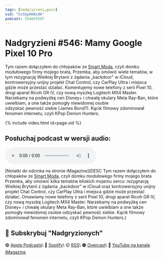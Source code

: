 ```yaml
---
tags: [nadgryzieni,gosc]
vid: "hzSbpAHALNk"
podcast: 354643597
---
```


# Nadgryzieni #546: Mamy Google Pixel 10 Pro

Tym razem dołączyłem do chłopaków ze [Smart Moda](https://smart-mod.pl), czyli domku modułowego firmy mojego brata, Przemka, aby omówić wiele tematów, w tym rezygnację Wielkiej Brytanii z żądania „backdoor" w iCloud, kontrowersyjny unijny projekt Chat Control, czy CarPlay Ultra i miejsca gdzie może przestać działać. Komentujemy nowe telefony z serii Pixel 10, drogi aparat Ricoh GR IV, czy nową myszkę Logitech MX4 Master. Narzekamy na podwyżkę cen Disney+ i chwalę okulary Meta Ray-Ban, które uwielbiam, a one także pomogły niewidomej osobie odzyskać pewność siebie (James Bond?). Kącik filmowy zdominował fenomen internetu, czyli KPop Demon Hunters.

{% include video.html id=page.vid %}

<!--More-->

## Posłuchaj podcast w wersji audio:

<audio controls>
<source src="https://media.blubrry.com/nadgryzieni/imagazine.stronazen.pl/nadgryzieni/Nadgryzieni-Odcinek-546.mp3" type="audio/mpeg">
</audio>



[Notatki do odcinka na stronie iMagazine](DESC Tym razem dołączyłem do chłopaków ze [Smart Moda](https://smart-mod.pl), czyli domku modułowego firmy mojego brata Przemka, aby omówić kilka tematów bliskich mojemu sercu: rezygnację Wielkiej Brytanii z żądania „backdoor” w iCloud oraz kontrowersyjny unijny projekt Chat Control, czy CarPlay Ultra i miejsca gdzie może przestać działać. Omawiamy nowe telefony z serii Pixel 10, drogi aparat Ricoh GR IV, czy nową myszkę Logitech MX4 Master. Narzekamy na podwyżkę cen Disney+ i chwalę okulary Meta Ray-Ban, które uwielbiam a one także pomogły niewidomej osobie odzyskać pewność siebie. Kącik filmowy zdominował fenomen internetu, czyli KPop Demon Hunters.)

## 🍎 Subskrybuj "Nadgryzionych"

🟣 [Apple Podcasts](https://podcasts.apple.com/pl/podcast/nadgryzieni-rozmowy-nie-tylko-o-tech/id354643597)\\
🔵 [Spotify](https://open.spotify.com/show/5KtWAdPjRr6X0oXHV0FqVf)\\
🟡 [RSS](https://retrorocketnetwork.pl/category/nadgryzieni-rss/feed/)\\
🟠 [Overcast](https://overcast.fm/itunes354643597/nadgryzieni-rozmowy-nie-tylko-o-apple)\\
🔴 [YouTube na kanale iMagazine](https://www.youtube.com/@imagazinepl/podcasts)

<!--podcast: 354643597-->

[n]: https://michael.gratis/nozbe_pl
[np]: https://michael.gratis/nozbepersonal_pl